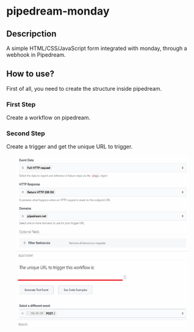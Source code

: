 # pipedream-monday

<div class="markdown-body entry-content container-lg p-3" itemprop="text">
	<h2 class="f4 my-3">
		Descripction
	</h2>
	<p>
		A simple HTML/CSS/JavaScript form integrated with monday, through a webhook in Pipedream.
	</p>
	<h2 class="f4 my-3">
		How to use?
	</h2>
	<p>
		First of all, you need to create the structure inside pipedream.
  </p>
  <h3>
    First Step
  </h3>
  <p>
    Create a workflow on pipedream.
  </p>
  <h3>
    Second Step
  </h3>
  <p>
    Create a trigger and get the unique URL to trigger.
  </p>
  <p class="text-center" align="center">
		<img alt="trigger" src="/img/trigger.png" width="450px" height="450px"/>
	</p>
	
</div>

